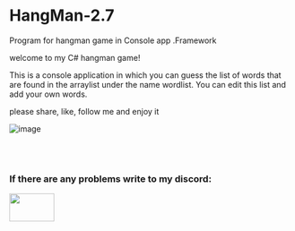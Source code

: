# HangMan-2.7
Program for hangman game in Console app .Framework

welcome to my C# hangman game!

This is a console application in which you can guess the list of words that are found in the arraylist
under the name wordlist. You can edit this list and add your own words.

please share, like, follow me and enjoy it

![image](https://user-images.githubusercontent.com/96830132/147917201-fab7fe8b-a402-46df-9619-2e5113d2795d.png)

<br></br>
<h3>If there are any problems write to my discord:</h3><a href="https://discordapp.com/users/869579499266793512" target="_blank" title="My discord account" id="logo" target="_blank" data-hveid="8"><img src="https://jablickar.cz/wp-content/uploads/2021/03/Discord-logo.png.webp" height="50" width="80"></a>
